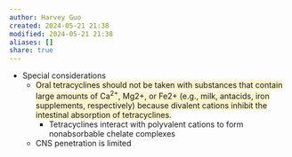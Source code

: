 ```yaml
---
author: Harvey Guo
created: 2024-05-21 21:38
modified: 2024-05-21 21:38
aliases: []
share: true
---
```

- Special considerations
	- <span style="background:rgba(240, 200, 0, 0.2)">Oral tetracyclines should not be taken with substances that contain large amounts of Ca<sup>2+</sup>, Mg2+, or Fe2+ (e.g., milk, antacids, iron supplements, respectively) because divalent cations inhibit the intestinal absorption of tetracyclines.</span>
		- Tetracyclines interact with polyvalent cations to form nonabsorbable chelate complexes
	- CNS penetration is limited
